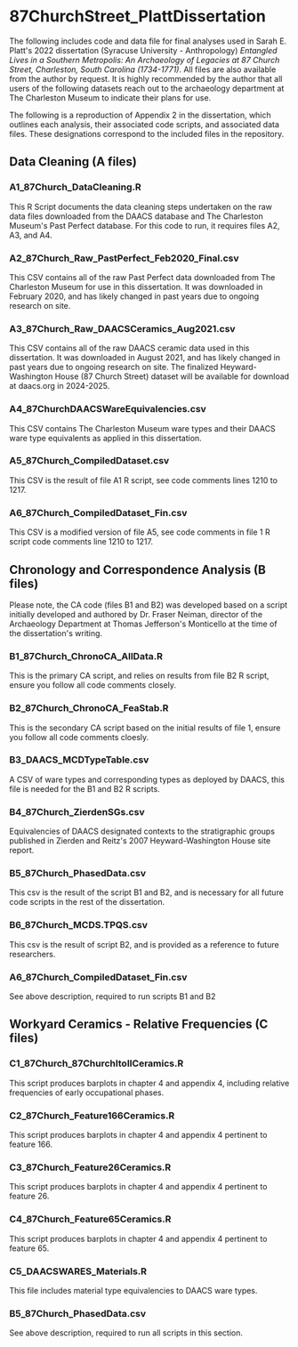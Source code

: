 # 87ChurchStreet_PlattDissertation

The following includes code and data file for final analyses used in Sarah E. Platt's 2022 dissertation (Syracuse University - Anthropology) _Entangled Lives in a Southern Metropolis: An Archaeology of Legacies at 87 Church Street, Charleston, South Carolina (1734-1771)_. All files are also available from the author by request. It is highly recommended by the author that all users of the following datasets reach out to the archaeology department at The Charleston Museum to indicate their plans for use.

The following is a reproduction of Appendix 2 in the dissertation, which outlines each analysis, their associated code scripts, and associated data files. These designations correspond to the included files in the repository. 

## Data Cleaning (A files)

### A1_87Church_DataCleaning.R
This R Script documents the data cleaning steps undertaken on the raw data files downloaded from the DAACS database and The Charleston Museum's Past Perfect database. For this code to run, it requires files A2, A3, and A4.

### A2_87Church_Raw_PastPerfect_Feb2020_Final.csv
This CSV contains all of the raw Past Perfect data downloaded from The Charleston Museum for use in this dissertation. It was downloaded in February 2020, and has likely changed in past years due to ongoing research on site. 

### A3_87Church_Raw_DAACSCeramics_Aug2021.csv
This CSV contains all of the raw DAACS ceramic data used in this dissertation. It was downloaded in August 2021, and has likely changed in past years due to ongoing research on site. The finalized Heyward-Washington House (87 Church Street) dataset will be available for download at daacs.org in 2024-2025. 

### A4_87ChurchDAACSWareEquivalencies.csv
This CSV contains The Charleston Museum ware types and their DAACS ware type equivalents as applied in this dissertation.

### A5_87Church_CompiledDataset.csv
This CSV is the result of file A1 R script, see code comments lines 1210 to 1217.

### A6_87Church_CompiledDataset_Fin.csv
This CSV is a modified version of file A5, see code comments in file 1 R script code comments line 1210 to 1217. 

## Chronology and Correspondence Analysis (B files)

Please note, the CA code (files B1 and B2) was developed based on a script initially developed and authored by Dr. Fraser Neiman, director of the Archaeology Department at Thomas Jefferson's Monticello at the time of the dissertation's writing. 

### B1_87Church_ChronoCA_AllData.R
This is the primary CA script, and relies on results from file B2 R script, ensure you follow all code comments closely.

### B2_87Church_ChronoCA_FeaStab.R
This is the secondary CA script based on the initial results of file 1, ensure you follow all code comments cloesly.

### B3_DAACS_MCDTypeTable.csv
A CSV of ware types and corresponding types as deployed by DAACS, this file is needed for the B1 and B2 R scripts. 

### B4_87Church_ZierdenSGs.csv
Equivalencies of DAACS designated contexts to the stratigraphic groups published in Zierden and Reitz's 2007 Heyward-Washington House site report.

### B5_87Church_PhasedData.csv
This csv is the result of the script B1 and B2, and is necessary for all future code scripts in the rest of the dissertation.

### B6_87Church_MCDS.TPQS.csv
This csv is the result of script B2, and is provided as a reference to future researchers.

### A6_87Church_CompiledDataset_Fin.csv
See above description, required to run scripts B1 and B2

## Workyard Ceramics - Relative Frequencies (C files)

### C1_87Church_87ChurchItoIICeramics.R
This script produces barplots in chapter 4 and appendix 4, including relative frequencies of early occupational phases.

### C2_87Church_Feature166Ceramics.R
This script produces barplots in chapter 4 and appendix 4 pertinent to feature 166.

### C3_87Church_Feature26Ceramics.R
This script produces barplots in chapter 4 and appendix 4 pertinent to feature 26.

### C4_87Church_Feature65Ceramics.R
This script produces barplots in chapter 4 and appendix 4 pertinent to feature 65.

### C5_DAACSWARES_Materials.R
This file includes material type equivalencies to DAACS ware types.

### B5_87Church_PhasedData.csv
See above description, required to run all scripts in this section.

